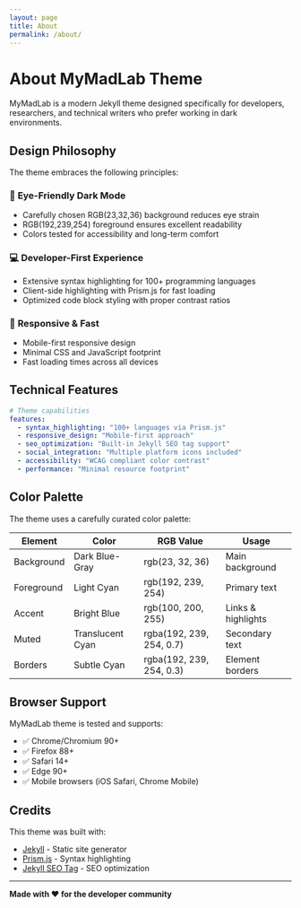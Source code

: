 ```yaml
---
layout: page
title: About
permalink: /about/
---
```


# About MyMadLab Theme

MyMadLab is a modern Jekyll theme designed specifically for developers, researchers, and technical writers who prefer working in dark environments.

## Design Philosophy

The theme embraces the following principles:

### 🌙 **Eye-Friendly Dark Mode**
- Carefully chosen RGB(23,32,36) background reduces eye strain
- RGB(192,239,254) foreground ensures excellent readability
- Colors tested for accessibility and long-term comfort

### 💻 **Developer-First Experience**  
- Extensive syntax highlighting for 100+ programming languages
- Client-side highlighting with Prism.js for fast loading
- Optimized code block styling with proper contrast ratios

### 📱 **Responsive & Fast**
- Mobile-first responsive design
- Minimal CSS and JavaScript footprint
- Fast loading times across all devices

## Technical Features

```yaml
# Theme capabilities
features:
  - syntax_highlighting: "100+ languages via Prism.js"
  - responsive_design: "Mobile-first approach"  
  - seo_optimization: "Built-in Jekyll SEO tag support"
  - social_integration: "Multiple platform icons included"
  - accessibility: "WCAG compliant color contrast"
  - performance: "Minimal resource footprint"
```

## Color Palette

The theme uses a carefully curated color palette:

| Element | Color | RGB Value | Usage |
|---------|-------|-----------|--------|
| Background | Dark Blue-Gray | rgb(23, 32, 36) | Main background |
| Foreground | Light Cyan | rgb(192, 239, 254) | Primary text |
| Accent | Bright Blue | rgb(100, 200, 255) | Links & highlights |
| Muted | Translucent Cyan | rgba(192, 239, 254, 0.7) | Secondary text |
| Borders | Subtle Cyan | rgba(192, 239, 254, 0.3) | Element borders |

## Browser Support

MyMadLab theme is tested and supports:

- ✅ Chrome/Chromium 90+
- ✅ Firefox 88+  
- ✅ Safari 14+
- ✅ Edge 90+
- ✅ Mobile browsers (iOS Safari, Chrome Mobile)

## Credits

This theme was built with:
- [Jekyll](https://jekyllrb.com/) - Static site generator
- [Prism.js](https://prismjs.com/) - Syntax highlighting
- [Jekyll SEO Tag](https://github.com/jekyll/jekyll-seo-tag) - SEO optimization

---

**Made with ❤️ for the developer community**